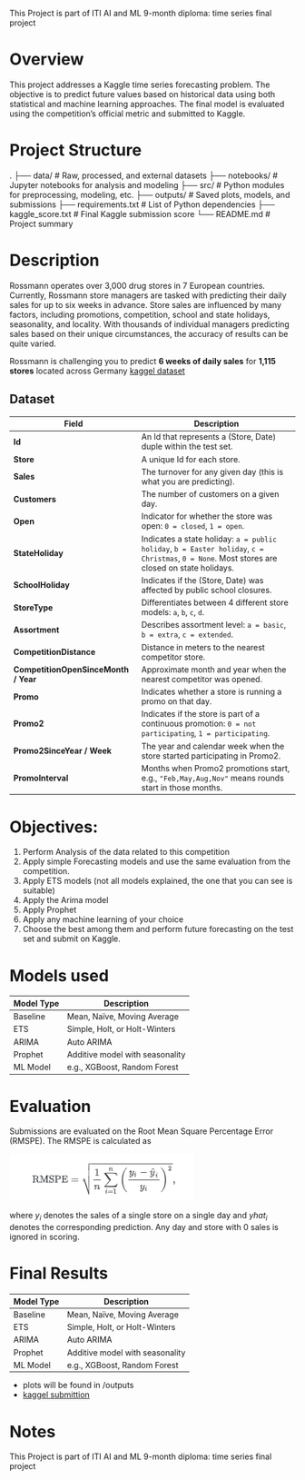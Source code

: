 This Project is part of ITI AI and ML 9-month diploma: time series final project
# Overview
This project addresses a Kaggle time series forecasting problem. The objective is to predict future values based on historical data using both statistical and machine learning approaches. The final model is evaluated using the competition’s official metric and submitted to Kaggle.
# Project Structure
.
├── data/                      # Raw, processed, and external datasets
├── notebooks/                 # Jupyter notebooks for analysis and modeling
├── src/                       # Python modules for preprocessing, modeling, etc.
├── outputs/                   # Saved plots, models, and submissions
├── requirements.txt           # List of Python dependencies
├── kaggle_score.txt           # Final Kaggle submission score
└── README.md                  # Project summary 

# Description
Rossmann operates over 3,000 drug stores in 7 European countries. Currently, Rossmann store managers are tasked with predicting their daily sales for up to six weeks in advance. Store sales are influenced by many factors, including promotions, competition, school and state holidays, seasonality, and locality. With thousands of individual managers predicting sales based on their unique circumstances, the accuracy of results can be quite varied.

Rossmann is challenging you to predict **6 weeks of daily sales** for **1,115 stores** located across Germany
[kaggel dataset](https://www.kaggle.com/competitions/rossmann-store-sales/data) 

## Dataset
| Field                        | Description |
|-----------------------------|-------------|
| **Id**                      | An Id that represents a (Store, Date) duple within the test set. |
| **Store**                   | A unique Id for each store. |
| **Sales**                   | The turnover for any given day (this is what you are predicting). |
| **Customers**               | The number of customers on a given day. |
| **Open**                    | Indicator for whether the store was open: `0 = closed`, `1 = open`. |
| **StateHoliday**            | Indicates a state holiday: `a = public holiday`, `b = Easter holiday`, `c = Christmas`, `0 = None`. Most stores are closed on state holidays. |
| **SchoolHoliday**           | Indicates if the (Store, Date) was affected by public school closures. |
| **StoreType**               | Differentiates between 4 different store models: `a`, `b`, `c`, `d`. |
| **Assortment**              | Describes assortment level: `a = basic`, `b = extra`, `c = extended`. |
| **CompetitionDistance**     | Distance in meters to the nearest competitor store. |
| **CompetitionOpenSinceMonth / Year** | Approximate month and year when the nearest competitor was opened. |
| **Promo**                   | Indicates whether a store is running a promo on that day. |
| **Promo2**                  | Indicates if the store is part of a continuous promotion: `0 = not participating`, `1 = participating`. |
| **Promo2SinceYear / Week**  | The year and calendar week when the store started participating in Promo2. |
| **PromoInterval**           | Months when Promo2 promotions start, e.g., `"Feb,May,Aug,Nov"` means rounds start in those months. |

# Objectives:

1. Perform Analysis of the data related to this competition
2. Apply simple Forecasting models and use the same evaluation from the competition.
3. Apply ETS models (not all models explained, the one that you can see is suitable)
4. Apply the Arima model
5. Apply Prophet
6. Apply any machine learning of your choice
7. Choose the best among them and perform future forecasting on the test set and submit on Kaggle.
   
# Models used
| Model Type | Description                     |
| ---------- | ------------------------------- |
| Baseline   | Mean, Naïve, Moving Average     |
| ETS        | Simple, Holt, or Holt-Winters   |
| ARIMA      | Auto ARIMA                      |
| Prophet    | Additive model with seasonality |
| ML Model   | e.g., XGBoost, Random Forest    |


# Evaluation
Submissions are evaluated on the Root Mean Square Percentage Error (RMSPE). The RMSPE is calculated as

![RMSPE](image.png)

where $y_i$ denotes the sales of a single store on a single day and $yhat_i$ denotes the corresponding prediction. Any day and store with 0 sales is ignored in scoring.

# Final Results
| Model Type | Description                     |
| ---------- | ------------------------------- |
| Baseline   | Mean, Naïve, Moving Average     |
| ETS        | Simple, Holt, or Holt-Winters   |
| ARIMA      | Auto ARIMA                      |
| Prophet    | Additive model with seasonality |
| ML Model   | e.g., XGBoost, Random Forest    |
- plots will be found in /outputs
- [kaggel submittion]()
# Notes
This Project is part of ITI AI and ML 9-month diploma: time series final project


